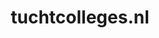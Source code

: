 ---
layout: post
title:  "tuchtcolleges.nl"
internal_url:  "/dutchgov/tuchtcolleges.nl.html"
categories: dutchgov
---